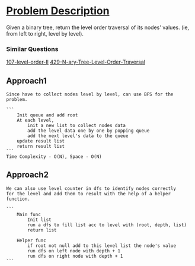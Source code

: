 # [Problem Description](https://leetcode.com/problems/binary-tree-level-order-traversal/)

Given a binary tree, return the level order traversal of its nodes' values. (ie, from left to right, level by level). 

### Similar Questions
 [107-level-order-II](https://leetcode.com/problems/binary-tree-level-order-traversal-ii/)
 [429-N-ary-Tree-Level-Order-Traversal](https://leetcode.com/problems/n-ary-tree-level-order-traversal/)



## Approach1
    Since have to collect nodes level by level, can use BFS for the problem.

    ```
        Init queue and add root
        At each level,
            init a new list to collect nodes data
            add the level data one by one by popping queue
            add the next level's data to the queue
        update result list
        return result list
    ```
    Time Complexity - O(N), Space - O(N)

## Approach2
    We can also use level counter in dfs to identify nodes correctly
    for the level and add them to result with the help of a helper function.

    ```
        Main func
            Init list
            run a dfs to fill list acc to level with (root, depth, list)
            return list

        Helper func
            if root not null add to this level list the node's value
            run dfs on left node with depth + 1
            run dfs on right node with depth + 1
    ```

